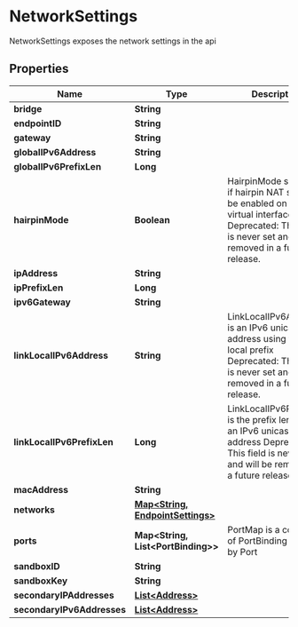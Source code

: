 

# NetworkSettings

NetworkSettings exposes the network settings in the api

## Properties

| Name | Type | Description | Notes |
|------------ | ------------- | ------------- | -------------|
|**bridge** | **String** |  |  [optional] |
|**endpointID** | **String** |  |  [optional] |
|**gateway** | **String** |  |  [optional] |
|**globalIPv6Address** | **String** |  |  [optional] |
|**globalIPv6PrefixLen** | **Long** |  |  [optional] |
|**hairpinMode** | **Boolean** | HairpinMode specifies if hairpin NAT should be enabled on the virtual interface  Deprecated: This field is never set and will be removed in a future release. |  [optional] |
|**ipAddress** | **String** |  |  [optional] |
|**ipPrefixLen** | **Long** |  |  [optional] |
|**ipv6Gateway** | **String** |  |  [optional] |
|**linkLocalIPv6Address** | **String** | LinkLocalIPv6Address is an IPv6 unicast address using the link-local prefix  Deprecated: This field is never set and will be removed in a future release. |  [optional] |
|**linkLocalIPv6PrefixLen** | **Long** | LinkLocalIPv6PrefixLen is the prefix length of an IPv6 unicast address  Deprecated: This field is never set and will be removed in a future release. |  [optional] |
|**macAddress** | **String** |  |  [optional] |
|**networks** | [**Map&lt;String, EndpointSettings&gt;**](EndpointSettings.md) |  |  [optional] |
|**ports** | **Map&lt;String, List&lt;PortBinding&gt;&gt;** | PortMap is a collection of PortBinding indexed by Port |  [optional] |
|**sandboxID** | **String** |  |  [optional] |
|**sandboxKey** | **String** |  |  [optional] |
|**secondaryIPAddresses** | [**List&lt;Address&gt;**](Address.md) |  |  [optional] |
|**secondaryIPv6Addresses** | [**List&lt;Address&gt;**](Address.md) |  |  [optional] |



